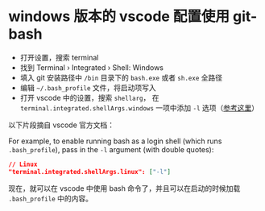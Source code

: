 # windows 版本的 vscode 配置使用 git-bash

- 打开设置，搜索 terminal
- 找到 Terminal › Integrated › Shell: Windows
- 填入 git 安装路径中 `/bin` 目录下的 `bash.exe` 或者 `sh.exe` 全路径
- 编辑 `~/.bash_profile` 文件，将启动项写入
- 打开 vscode 中的设置，搜索 `shellarg`， 在 `terminal.integrated.shellArgs.windows` 一项中添加 `-l` 选项（[参考这里](https://code.visualstudio.com/docs/editor/integrated-terminal#_shell-arguments)）

以下片段摘自 vscode 官方文档：

For example, to enable running bash as a login shell (which runs `.bash_profile`), pass in the `-l` argument (with double quotes):

``` json
// Linux
"terminal.integrated.shellArgs.linux": ["-l"]
```

现在，就可以在 vscode 中使用 bash 命令了，并且可以在启动的时候加载 `.bash_profile` 中的内容。